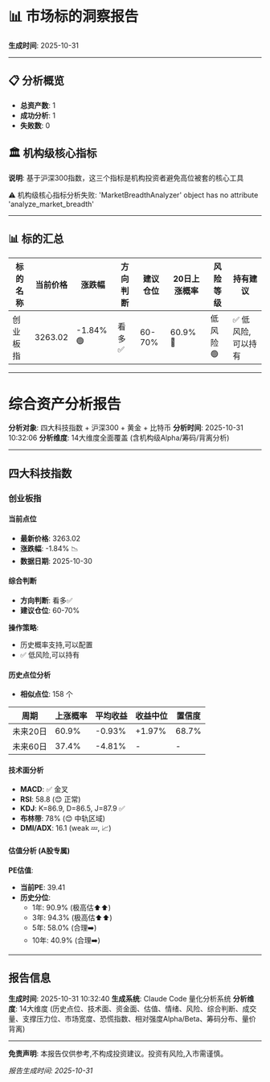 # 📊 市场标的洞察报告

**生成时间**: 2025-10-31

---

## 📋 分析概览

- **总资产数**: 1
- **成功分析**: 1
- **失败数**: 0

## 🏛️ 机构级核心指标

**说明**: 基于沪深300指数，这三个指标是机构投资者避免高位被套的核心工具

⚠️ 机构级核心指标分析失败: 'MarketBreadthAnalyzer' object has no attribute 'analyze_market_breadth'

---

## 📊 标的汇总

| 标的名称 | 当前价格 | 涨跌幅 | 方向判断 | 建议仓位 | 20日上涨概率 | 风险等级 | 持有建议 |
|----------|----------|--------|----------|----------|--------------|----------|----------|
| 创业板指 | 3263.02 | -1.84% 🟢 | 看多✅ | 60-70% | 60.9% 🔴 |  低风险🟢 | ✅ 低风险,可以持有 |

---

# 综合资产分析报告

**分析对象**: 四大科技指数 + 沪深300 + 黄金 + 比特币
**分析时间**: 2025-10-31 10:32:06
**分析维度**: 14大维度全面覆盖 (含机构级Alpha/筹码/背离分析)

---

## 四大科技指数

### 创业板指

#### 当前点位
- **最新价格**: 3263.02
- **涨跌幅**: -1.84% 📉
- **数据日期**: 2025-10-30

#### 综合判断
- **方向判断**: 看多✅
- **建议仓位**: 60-70%

**操作策略**:
  - 历史概率支持,可以配置
  - ✅ 低风险,可以持有

#### 历史点位分析
- **相似点位**: 158 个

| 周期 | 上涨概率 | 平均收益 | 收益中位 | 置信度 |
|------|----------|----------|----------|--------|
| 未来20日 | 60.9% | -0.93% | +1.97% | 68.7% |
| 未来60日 | 37.4% | -4.81% | - | - |

#### 技术面分析
- **MACD**: ✅ 金叉
- **RSI**: 58.8 (😊 正常)
- **KDJ**: K=86.9, D=86.5, J=87.9 ✅
- **布林带**: 78% (😊 中轨区域)
- **DMI/ADX**: 16.1 (weak 💤, 📈)

#### 估值分析 (A股专属)

**PE估值**:
- **当前PE**: 39.41
- **历史分位**:
  - 1年: 90.9% (极高估⬆️⬆️)
  - 3年: 94.3% (极高估⬆️⬆️)
  - 5年: 58.0% (合理➡️)
  - 10年: 40.9% (合理➡️)

---

## 报告信息

**生成时间**: 2025-10-31 10:32:40
**生成系统**: Claude Code 量化分析系统
**分析维度**: 14大维度 (历史点位、技术面、资金面、估值、情绪、风险、综合判断、成交量、支撑压力位、市场宽度、恐慌指数、相对强度Alpha/Beta、筹码分布、量价背离)

---

**免责声明**: 本报告仅供参考,不构成投资建议。投资有风险,入市需谨慎。

*报告生成时间: 2025-10-31*